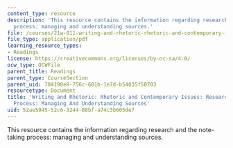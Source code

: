 ```yaml
---
content_type: resource
description: 'This resource contains the information regarding research and the note-taking
  process: managing and understanding sources.'
file: /courses/21w-011-writing-and-rhetoric-rhetoric-and-contemporary-issues-fall-2015/52ae594552c6324488bfa74c3b605de7_MIT21W_011F15_research.pdf
file_type: application/pdf
learning_resource_types:
- Readings
license: https://creativecommons.org/licenses/by-nc-sa/4.0/
ocw_type: OCWFile
parent_title: Readings
parent_type: CourseSection
parent_uid: 704190e8-756c-601b-1e7d-b54035f50703
resourcetype: Document
title: 'Writing and Rhetoric: Rhetoric and Contemporary Issues: Research And The Note-Taking
  Process: Managing And Understanding Sources'
uid: 52ae5945-52c6-3244-88bf-a74c3b605de7
---
```

This resource contains the information regarding research and the note-taking process: managing and understanding sources.